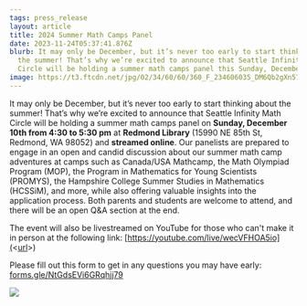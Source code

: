 ```yaml
---
tags: press_release
layout: article
title: 2024 Summer Math Camps Panel
date: 2023-11-24T05:37:41.876Z
blurb: It may only be December, but it’s never too early to start thinking about
  the summer! That’s why we’re excited to announce that Seattle Infinity Math
  Circle will be holding a summer math camps panel this Sunday, December 10th.
image: https://t3.ftcdn.net/jpg/02/34/60/60/360_F_234606035_DM6Qb2gXn57DUkJjXfhdi45Vetab3rk7.jpg
---
```


It may only be December, but it’s never too early to start thinking about the summer! That’s why we’re excited to announce that Seattle Infinity Math Circle will be holding a summer math camps panel on **Sunday, December 10th from 4:30 to 5:30 pm** at **Redmond Library** (15990 NE 85th St, Redmond, WA 98052) and **streamed online**. Our panelists are prepared to engage in an open and candid discussion about our summer math camp adventures at camps such as Canada/USA Mathcamp, the Math Olympiad Program (MOP), the Program in Mathematics for Young Scientists (PROMYS), the Hampshire College Summer Studies in Mathematics (HCSSiM), and more, while also offering valuable insights into the application process. Both parents and students are welcome to attend, and there will be an open Q&A section at the end.

The event will also be livestreamed on YouTube for those who can't make it in person at the following link: [https://youtube.com/live/wecVFHOA5io](<[url](https://youtube.com/live/wecVFHOA5io)>)

Please fill out this form to get in any questions you may have early: [forms.gle/NtGdsEVi6GRqhjj79](https://forms.gle/NtGdsEVi6GRqhjj79)

<div class="border rounded overflow-hidden">
  <img src="https://drive.google.com/uc?export=download&id=1wqzWFLeJ137Tsxt_MV0JvBsL5Zp1HyrO">
</div>
